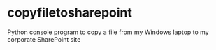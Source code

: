 # copyfiletosharepoint
Python console program to copy a file from my Windows laptop to my corporate SharePoint site
